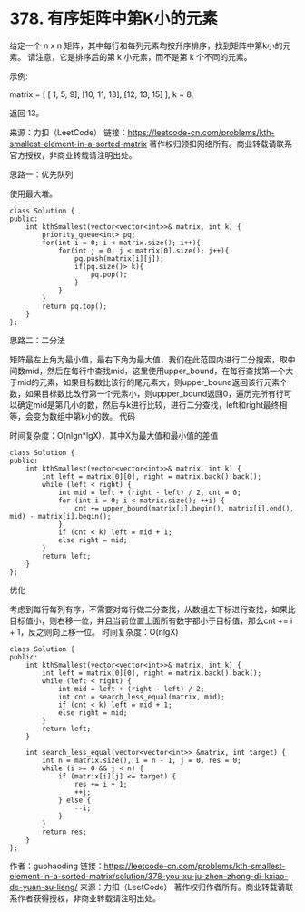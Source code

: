 # 378. 有序矩阵中第K小的元素

给定一个 n x n 矩阵，其中每行和每列元素均按升序排序，找到矩阵中第k小的元素。
请注意，它是排序后的第 k 小元素，而不是第 k 个不同的元素。

 

示例:

matrix = [
   [ 1,  5,  9],
   [10, 11, 13],
   [12, 13, 15]
],
k = 8,

返回 13。


来源：力扣（LeetCode）
链接：https://leetcode-cn.com/problems/kth-smallest-element-in-a-sorted-matrix
著作权归领扣网络所有。商业转载请联系官方授权，非商业转载请注明出处。

思路一：优先队列

使用最大堆。
```
class Solution {
public:
    int kthSmallest(vector<vector<int>>& matrix, int k) {
        priority_queue<int> pq;
        for(int i = 0; i < matrix.size(); i++){
            for(int j = 0; j < matrix[0].size(); j++){
                pq.push(matrix[i][j]);
                if(pq.size()> k){
                    pq.pop();
                }
            }
        }
        return pq.top();
    }
};
```

思路二：二分法

矩阵最左上角为最小值，最右下角为最大值，我们在此范围内进行二分搜索，取中间数mid，然后在每行中查找mid，这里使用upper_bound，在每行查找第一个大于mid的元素，如果目标数比该行的尾元素大，则upper_bound返回该行元素个数，如果目标数比改行第一个元素小，则uppper_bound返回0，遍历完所有行可以确定mid是第几小的数，然后与k进行比较，进行二分查找，left和right最终相等，会变为数组中第k小的数。
代码

时间复杂度：O(nlgn*lgX)，其中X为最大值和最小值的差值
```
class Solution {
public:
    int kthSmallest(vector<vector<int>>& matrix, int k) {
        int left = matrix[0][0], right = matrix.back().back();
        while (left < right) {
            int mid = left + (right - left) / 2, cnt = 0;
            for (int i = 0; i < matrix.size(); ++i) {
                cnt += upper_bound(matrix[i].begin(), matrix[i].end(), mid) - matrix[i].begin();
            }
            if (cnt < k) left = mid + 1;
            else right = mid;
        }
        return left;
    }
};
```

优化

考虑到每行每列有序，不需要对每行做二分查找，从数组左下标进行查找，如果比目标值小，则右移一位，并且当前位置上面所有数字都小于目标值，那么cnt += i + 1，反之则向上移一位。
时间复杂度：O(nlgX)

```
class Solution {
public:
    int kthSmallest(vector<vector<int>>& matrix, int k) {
        int left = matrix[0][0], right = matrix.back().back();
        while (left < right) {
            int mid = left + (right - left) / 2;
            int cnt = search_less_equal(matrix, mid);
            if (cnt < k) left = mid + 1;
            else right = mid;
        }
        return left;
    }

    int search_less_equal(vector<vector<int>> &matrix, int target) {
        int n = matrix.size(), i = n - 1, j = 0, res = 0;
        while (i >= 0 && j < n) {
            if (matrix[i][j] <= target) {
                res += i + 1;
                ++j;
            } else {
                --i;
            }
        }
        return res;
    }
};
```

作者：guohaoding
链接：https://leetcode-cn.com/problems/kth-smallest-element-in-a-sorted-matrix/solution/378-you-xu-ju-zhen-zhong-di-kxiao-de-yuan-su-liang/
来源：力扣（LeetCode）
著作权归作者所有。商业转载请联系作者获得授权，非商业转载请注明出处。